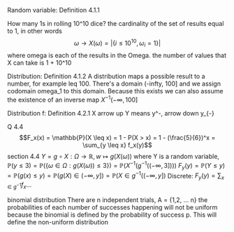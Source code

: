 Random variable: Definition 4.1.1

How many 1s in rolling 10^10 dice? 
the cardinality of the set of results equal to 1, in other words $$\omega \to X(\omega)= |\{i \leq 10^{10}, \omega_i= 1\}|$$
where omega is each of the results in the Omega. the number of values that X can take is 1 + 10^10

Distribution: Definition 4.1.2
A distribution maps a possible result to a number, for example leq 100. There's a domain (-infty, 100] and we assign codomain omega_1 to this domain. Because this exists we can also assume the existence of an inverse map $X^{-1}(-\infty, 100]$

Distribution f: Definition 4.2.1
X arrow up Y means y^-, arrow down y_{-}

Q 4.4 
$$F_x(x) = \mathbb{P}(X \leq x) = 1 - P(X > x) = 1 - (\frac{5}{6})^x = \sum_{y \leq x} f_x(y)$$
section 4.4
$Y= g \circ X: \Omega \to \mathbb{R}, w \mapsto g(X(\omega))$ where Y is a random variable, $\mathbb{P}(y \leq 3) = \mathbb{P}(\{ \omega \in \Omega: g(X(\omega)) \leq 3\})= \mathbb{P}(X^{-1}(g^{-1}((-\infty, 3])))$
$F_y(y)= \mathbb{P}(Y \leq y) = \mathbb{P}(g(x) \leq y) = \mathbb{P}( g(X) \in (-\infty, y]) = \mathbb{P}( X \in g^{-1}((-\infty,y])$
Discrete: $F_y(y) = \sum_{x \in g^{-1}} f_x \dots$


binomial distribution
There are n independent trials, 
A = {1,2, ... n}
the probabilities of each number of successes happening will not be uniform because the binomial is defined by the probability of success p. This will define the non-uniform distribution
